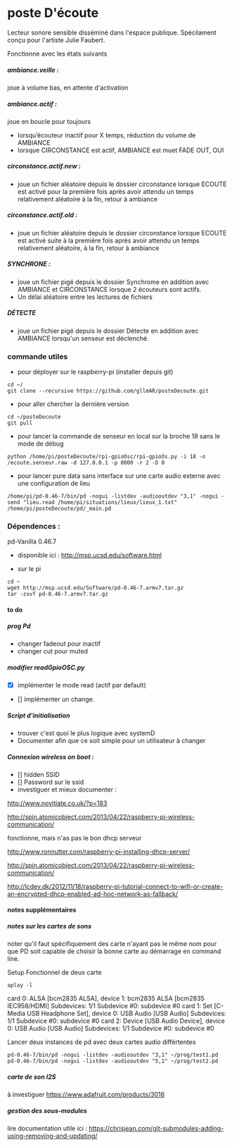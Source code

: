 # poste D'écoute

Lecteur sonore sensible disséminé dans l'espace publique.
Spécilament conçu pour l'artiste Julie Faubert.  

Fonctionne avec les états suivants

##### ambiance.veille :
joue à volume bas,  en attente d'activation

##### ambiance.actif :
joue en boucle pour toujours

* lorsqu’écouteur inactif pour X temps,  réduction du volume de AMBIANCE
* lorsque CIRCONSTANCE est actif,  AMBIANCE est muet FADE OUT, OUI


##### circonstance.actif.new :
- joue un fichier aléatoire depuis le dossier circonstance lorsque ECOUTE  est activé pour la première fois après avoir attendu un  temps relativement aléatoire à la fin,  retour à ambiance

##### circonstance.actif.old :
- joue un fichier aléatoire depuis le dossier circonstance lorsque ECOUTE est activé suite à la première fois après avoir attendu un  temps relativement aléatoire, à la fin,  retour à ambiance


##### SYNCHRONE :
- joue un fichier pigé depuis le dossier Synchrome en addition avec AMBIANCE et CIRCONSTANCE lorsque 2 écouteurs sont actifs.
- Un délai aléatoire  entre les lectures de fichiers

##### DÉTECTE
- joue un fichier pigé depuis le dossier Détecte en addition avec AMBIANCE lorsqu'un senseur est déclenché.




### commande utiles

* pour déployer sur le raspberry-pi (installer depuis git)
```
cd ~/
git clone --recursive https://github.com/gllmAR/posteDecoute.git
```
* pour aller chercher la dernière version
```
cd ~/posteDecoute
git pull
```
* pour lancer la commande de senseur en local sur la broche 18 sans le mode de débug
```
python /home/pi/posteDecoute/rpi-gpioOsc/rpi-gpioOs.py -i 18 -o /ecoute.senseur.raw -d 127.0.0.1 -p 8000 -r 2 -D 0
```
* pour lancer pure data sans interface sur une carte audio externe avec une configuration de lieu
```
/home/pi/pd-0.46-7/bin/pd -nogui -listdev -audiooutdev "3,1" -nogui -send "lieu.read /home/pi/situations/lieux/lieux_1.txt" /home/pi/posteDecoute/pd/_main.pd
```



### Dépendences :

pd-Vanilla 0.46.7
* disponible ici :  http://msp.ucsd.edu/software.html

* sur le pi
```
cd ~
wget http://msp.ucsd.edu/Software/pd-0.46-7.armv7.tar.gz
tar -zxvf pd-0.46-7.armv7.tar.gz
```


#### to do

##### prog Pd
* changer fadeout pour inactif
* changer cut pour muted


##### modifier readGpioOSC.py
* [X] implémenter le mode read (actif par default)
* [] implémenter un change.

##### Script d'initialisation

* trouver c'est quoi le plus logique avec systemD
* Documenter afin que ce soit simple pour un utilisateur à changer

##### Connexion wireless on boot :

* [] hidden SSID
* [] Password sur le ssid
* investiguer et mieux documenter :

http://www.novitiate.co.uk/?p=183

http://spin.atomicobject.com/2013/04/22/raspberry-pi-wireless-communication/

fonctionne,  mais n'as pas le bon dhcp serveur

http://www.ronnutter.com/raspberry-pi-installing-dhcp-server/

http://spin.atomicobject.com/2013/04/22/raspberry-pi-wireless-communication/

http://lcdev.dk/2012/11/18/raspberry-pi-tutorial-connect-to-wifi-or-create-an-encrypted-dhcp-enabled-ad-hoc-network-as-fallback/



#### notes supplémentaires

##### notes sur les cartes de sons
noter qu'il faut spécifiquement des carte n'ayant pas le même nom pour que PD soit capable de choisir la bonne carte au démarrage en command line.

Setup Fonctionnel de deux carte
```
aplay -l
```
card 0: ALSA [bcm2835 ALSA], device 1: bcm2835 ALSA [bcm2835 IEC958/HDMI] Subdevices: 1/1 Subdevice #0: subdevice #0
card 1: Set [C-Media USB Headphone Set], device 0: USB Audio [USB Audio] Subdevices: 1/1 Subdevice #0: subdevice #0
card 2: Device [USB Audio Device], device 0: USB Audio [USB Audio] Subdevices: 1/1 Subdevice #0: subdevice #0

Lancer deux instances de pd avec deux cartes audio différtentes
```
pd-0.46-7/bin/pd -nogui -listdev -audiooutdev "3,1" ~/prog/test1.pd
pd-0.46-7/bin/pd -nogui -listdev -audiooutdev "5,1" ~/prog/test2.pd
```

##### carte de son I2S
à investiguer
https://www.adafruit.com/products/3016


##### gestion des sous-modules

lire documentation utile ici :
https://chrisjean.com/git-submodules-adding-using-removing-and-updating/

